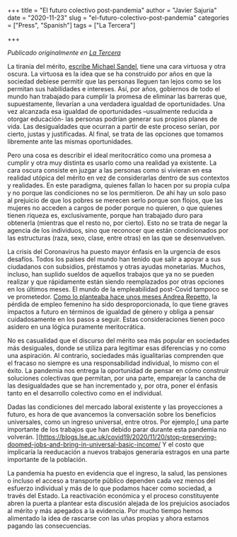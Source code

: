 +++
title = "El futuro colectivo post-pandemia"
author = "Javier Sajuria"
date = "2020-11-23"
slug = "el-futuro-colectivo-post-pandemia"
categories = ["Press", "Spanish"]
tags = ["La Tercera"]

+++

*Publicado originalmente en [La Tercera](https://www.latercera.com/opinion/noticia/el-futuro-colectivo-post-pandemia/XKHWNGA34FAGHAWNBS74AZCYTE/)*

La tiranía del mérito, [escribe Michael Sandel](https://www.penguin.co.uk/books/313/313112/the-tyranny-of-merit/9780241407592.html), tiene una cara virtuosa y otra oscura. La virtuosa es la idea que se ha construido por años en que la sociedad debiese permitir que las personas lleguen tan lejos como se los permitan sus habilidades e intereses. Así, por años, gobiernos de todo el mundo han trabajado para cumplir la promesa de eliminar las barreras que, supuestamente, llevarían a una verdadera igualdad de oportunidades. Una vez alcanzada esa igualdad de oportunidades –usualmente reducida a otorgar educación- las personas podrían generar sus propios planes de vida. Las desigualdades que ocurran a partir de este proceso serían, por cierto, justas y justificadas. Al final, se trata de las opciones que tomamos libremente ante las mismas oportunidades.

Pero una cosa es describir el ideal meritocrático como una promesa a cumplir y otra muy distinta es usarlo como una realidad ya existente. La cara oscura consiste en juzgar a las personas como si vivieran en esa realidad utópica del mérito en vez de considerarlas dentro de sus contextos y realidades. En este paradigma, quienes fallan lo hacen por su propia culpa y no porque las condiciones no se los permitieron. De ahí hay un solo paso al prejuicio de que los pobres se merecen serlo porque son flojos, que las mujeres no acceden a cargos de poder porque no quieren, o que quienes tienen riqueza es, exclusivamente, porque han trabajado duro para obtenerla (mientras que el resto no, por cierto). Esto no se trata de negar la agencia de los individuos, sino que reconocer que están condicionados por las estructuras (raza, sexo, clase, entre otras) en las que se desenvuelven.

La crisis del Coronavirus ha puesto mayor énfasis en la urgencia de esos desafíos. Todos los países del mundo han tenido que salir a apoyar a sus ciudadanos con subsidios, préstamos y otras ayudas monetarias. Muchos, incluso, han suplido sueldos de aquellos trabajos que ya no se pueden realizar y que rápidamente están siendo reemplazados por otras opciones en los últimos meses. El mundo de la empleabilidad post-Covid tampoco se ve prometedor. [Como lo planteaba hace unos meses Andrea Repetto,](https://www.espaciopublico.cl/las-mujeres-en-la-reactivacion/) la pérdida de empleo femenino ha sido desproporcionada, lo que tiene graves impactos a futuro en términos de igualdad de género y obliga a pensar cuidadosamente en los pasos a seguir. Estas consideraciones tienen poco asidero en una lógica puramente meritocrática.

No es casualidad que el discurso del mérito sea más popular en sociedades más desiguales, donde se utiliza para legitimar esas diferencias y no como una aspiración. Al contrario, sociedades más igualitarias comprenden que el fracaso no siempre es una responsabilidad individual, lo mismo con el éxito. La pandemia nos entrega la oportunidad de pensar en cómo construir soluciones colectivas que permitan, por una parte, emparejar la cancha de las desigualdades que se han incrementado y, por otra, poner el énfasis tanto en el desarrollo colectivo como en el individual.

Dadas las condiciones del mercado laboral existente y las proyecciones a futuro, es hora de que avancemos la conversación sobre los beneficios universales, como un ingreso universal, entre otros. Por ejemplo,[ una parte importante de los trabajos que han debido parar durante esta pandemia no volverán. ](https://blogs.lse.ac.uk/covid19/2020/11/20/stop-preserving-doomed-jobs-and-bring-in-universal-basic-income/ Y el costo que implicaría la reeducación a nuevos trabajos generaría estragos en una parte importante de la población.

La pandemia ha puesto en evidencia que el ingreso, la salud, las pensiones o incluso el acceso a transporte público dependen cada vez menos del esfuerzo individual y más de lo que podamos hacer como sociedad, a través del Estado. La reactivación económica y el proceso constituyente abren la puerta a plantear esta discusión alejada de los prejuicios asociados al mérito y más apegados a la evidencia. Por mucho tiempo hemos alimentado la idea de rascarse con las uñas propias y ahora estamos pagando las consecuencias.